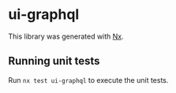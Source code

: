 # ui-graphql

This library was generated with [Nx](https://nx.dev).

## Running unit tests

Run `nx test ui-graphql` to execute the unit tests.

